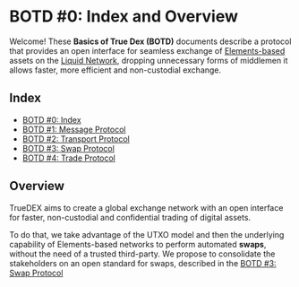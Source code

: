 # BOTD #0: Index and Overview


Welcome! These **Basics of True Dex (BOTD)** documents
describe a protocol that provides an open interface for seamless exchange of [Elements-based](https://elementsproject.org) assets on the [Liquid Network](https://liquid.net), dropping unnecessary forms of middlemen it allows faster, more efficient and non-custodial exchange.

## Index 

* [BOTD #0: Index](00-index.md)
* [BOTD #1: Message Protocol](01-message-protocol.md)
* [BOTD #2: Transport Protocol](02-transport-protocol.md)
* [BOTD #3: Swap Protocol](03-swap-protocol.md)
* [BOTD #4: Trade Protocol](04-trade-protocol.md)

## Overview 

TrueDEX aims to create a global exchange network with an open interface for faster, non-custodial and confidential trading of digital assets.

To do that, we take advantage of the UTXO model and then the underlying capability of Elements-based networks to perform automated **swaps**, without the need of a trusted third-party. We propose to consolidate the stakeholders on an open standard for swaps, described in the [BOTD #3: Swap Protocol](03-swap-protocol.md)



















